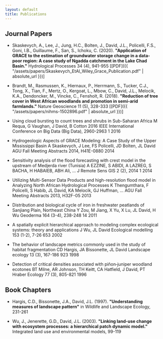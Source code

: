 ```yaml
---
layout: default
title: Publications
---
```


## Journal Papers

- Skaskevych, A., Lee, J., Jung, H.C., Bolten, J., David, J.L., Policelli, F.S., Goni, I.B., Guillaume, F., San, S., Ichoku, C. (2020). __"Application of GRACE to the estimation of groundwater storage change in a data‐poor region: A case study of Ngadda catchment in the Lake Chad Basin."__  Hydrological Processes 34 (4), 941-955 \[[PDF]({{ "/assets/papers/Skaskevych_EtAl_Wiley_Grace_Publication.pdf" | absolute_url }})\]

- Brandt, M., Rasmussen, K., Hiernaux, P., Herrmann, S., Tucker, C.J., Tong, X., Tian, F., Mertz, O., Kergoat, L., Mbow, C., David, J.L., Melocik, K.A., Dendoncker, M., Vincke, C., Fensholt, R. (2018). __"Reduction of tree cover in West African woodlands and promotion in semi-arid farmlands."__ Nature Geoscience 11 (5), 328-333 \[[PDF]({{ "/assets/papers/nihms-1502896.pdf" | absolute_url }})\]

- Using cloud bursting to count trees and shrubs in Sub-Saharan Africa
M Requa, G Vaughan, J David, B Cotton
2016 IEEE International Conference on Big Data (Big Data), 2960-2963	1	2016

- Hydrogeologic Aspects of GRACE Modeling: A Case Study of the Upper Mississippi Basin
A Skaskevych, J Lee, FS Policelli, JD Bolten, JL David
AGU Fall Meeting Abstracts 2014, H41E-0880		2014

- Sensitivity analysis of the flood forecasting with crest model in the upstream of Medjerda river (Tunisia)
A EZZINE, S ABIDI, A LAZREG, S BACHA, H HABAIEB, ABH Ali, ...
J Remote Sens GIS 2 (2), 2014	1	2014

- Utilizing Multi-Sensor Data Products and high-resolution flood model in Analyzing North African Hydrological Processes
K Thengumthara, F Policelli, S Habib, JL David, KA Melocik, GJ Huffman, ...
AGU Fall Meeting Abstracts 2013, H32F-05		2013

- Distribution and biological cycle of iron in freshwater peatlands of Sanjiang Plain, Northeast China
Y Zou, M Jiang, X Yu, X Lu, JL David, H Wu
Geoderma 164 (3-4), 238-248	14	2011

- A spatially explicit hierarchical approach to modeling complex ecological systems: theory and applications
J Wu, JL David
Ecological modelling 153 (1-2), 7-26	653	2002

- The behavior of landscape metrics commonly used in the study of habitat fragmentation
CD Hargis, JA Bissonette, JL David
Landscape ecology 13 (3), 167-186	923	1998

- Detection of critical densities associated with piñon‐juniper woodland ecotones
BT Milne, AR Johnson, TH Keitt, CA Hatfield, J David, PT Hraber
Ecology 77 (3), 805-821 1996

## Book Chapters

 - Hargis, C.D., Bissonette, J.A., David, J.L. (1997). __"Understanding measures of landscape pattern"__ in Wildlife and Landscape Ecology, 231-261

- Wu, J., Jenerette, G.D., David, J.L. (2003). __"Linking land-use change with ecosystem processes: a hierarchical patch dynamic model."__ Integrated land use and environmental models, 99-119

